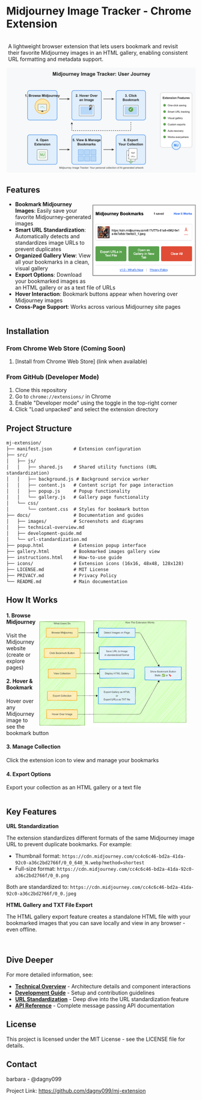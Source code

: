 # Midjourney Image Tracker - Chrome Extension

<p style="padding: 15px 20px 0px 5px;"> A lightweight browser extension that lets users bookmark and revisit their favorite Midjourney images in an HTML gallery, enabling consistent URL formatting and metadata support. <p> 
<img src="./docs/images/mj-extension-user-journey-diagram.png" alt="Extension Architecture Flow" align="center" width="550">


<div style="clear:both;"></div>

## Features
<img src="./docs/images/screenshot_popup_1_bookmarked.png" alt="Extension Pop-up Window" align="right" width="275" style="padding: 10px 0px 15px 0px;">

- **Bookmark Midjourney Images**: Easily save your favorite Midjourney-generated images
- **Smart URL Standardization**: Automatically detects and standardizes image URLs to prevent duplicates
- **Organized Gallery View**: View all your bookmarks in a clean, visual gallery
- **Export Options**: Download your bookmarked images as an HTML gallery or as a text file of URLs
- **Hover Interaction**: Bookmark buttons appear when hovering over Midjourney images
- **Cross-Page Support**: Works across various Midjourney site pages

<div style="clear:both;"></div>

## Installation

### From Chrome Web Store (Coming Soon)
1. [Install from Chrome Web Store] (link when available)

### From GitHub (Developer Mode)
1. Clone this repository
2. Go to `chrome://extensions/` in Chrome
3. Enable "Developer mode" using the toggle in the top-right corner
4. Click "Load unpacked" and select the extension directory

## Project Structure

```
mj-extension/
├── manifest.json        # Extension configuration
├── src/
│   ├── js/
│   │   ├── shared.js    # Shared utility functions (URL standardization)
│   │   ├── background.js # Background service worker
│   │   ├── content.js   # Content script for page interaction
│   │   ├── popup.js     # Popup functionality
│   │   └── gallery.js   # Gallery page functionality
│   └── css/
│       └── content.css  # Styles for bookmark button
├── docs/                # Documentation and guides
│   ├── images/          # Screenshots and diagrams
│   ├── technical-overview.md
│   ├── development-guide.md
│   └── url-standardization.md
├── popup.html           # Extension popup interface
├── gallery.html         # Bookmarked images gallery view
├── instructions.html    # How-to-use guide
├── icons/               # Extension icons (16x16, 48x48, 128x128)
├── LICENSE.md           # MIT License
├── PRIVACY.md           # Privacy Policy
└── README.md            # Main documentation
```

## How It Works
<img src="./docs/images/mj-extension-simple-user-flow-v1.png" alt="User Interaction Flow" width="400" align="right" style="padding: 20px 20px 0px 0px;">

#### 1. Browse Midjourney
Visit the Midjourney website (create or explore pages)  

#### 2. Hover & Bookmark
Hover over any Midjourney image to see the bookmark button  

#### 3. Manage Collection
Click the extension icon to view and manage your bookmarks  

#### 4. Export Options
Export your collection as an HTML gallery or a text file   

<div style="clear:both;"></div>

## Key Features

**URL Standardization**  

The extension standardizes different formats of the same Midjourney image URL to prevent duplicate bookmarks. For example:

- Thumbnail format: `https://cdn.midjourney.com/cc4c6c46-bd2a-41da-92c0-a36c2bd2766f/0_0_640_N.webp?method=shortest`
- Full-size format: `https://cdn.midjourney.com/cc4c6c46-bd2a-41da-92c0-a36c2bd2766f/0_0.png`

Both are standardized to: `https://cdn.midjourney.com/cc4c6c46-bd2a-41da-92c0-a36c2bd2766f/0_0.jpeg`

**HTML Gallery and TXT File Export**  

The HTML gallery export feature creates a standalone HTML file with your bookmarked images that you can save locally and view in any browser - even offline.

<br>

## Dive Deeper

For more detailed information, see:

- **[Technical Overview](./docs/technical-overview.md)** - Architecture details and component interactions
- **[Development Guide](./docs/development-guide.md)** - Setup and contribution guidelines  
- **[URL Standardization](./docs/url-standardization.md)** - Deep dive into the URL standardization feature
- **[API Reference](./docs/api-reference.md)** - Complete message passing API documentation

## License

This project is licensed under the MIT License - see the LICENSE file for details.

## Contact

barbara - @dagny099

Project Link: https://github.com/dagny099/mj-extension